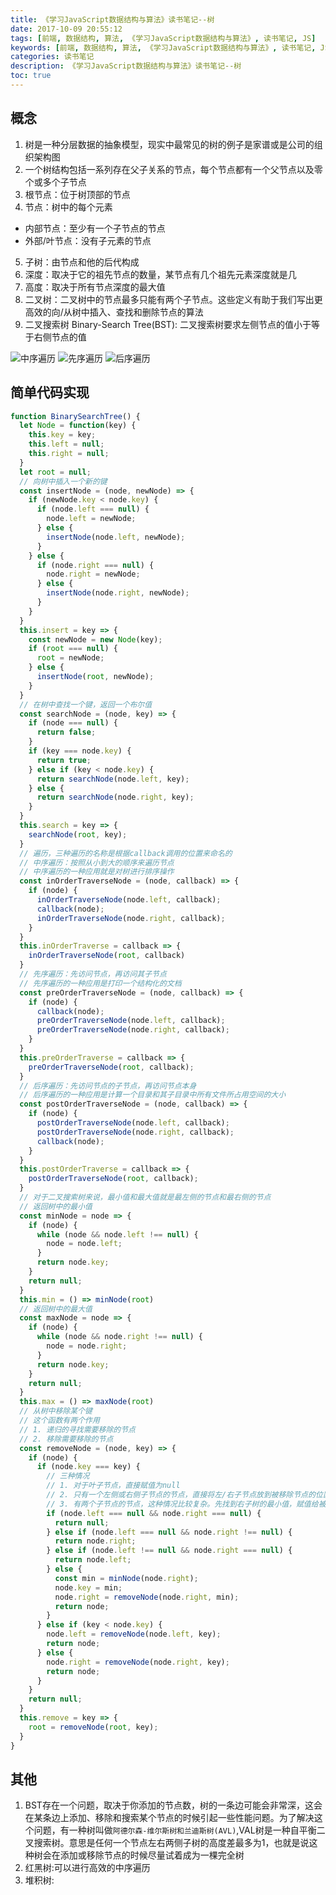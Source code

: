 ```yaml
---
title: 《学习JavaScript数据结构与算法》读书笔记--树
date: 2017-10-09 20:55:12
tags: [前端, 数据结构, 算法, 《学习JavaScript数据结构与算法》, 读书笔记, JS]
keywords: [前端, 数据结构, 算法, 《学习JavaScript数据结构与算法》, 读书笔记, JS]
categories: 读书笔记
description: 《学习JavaScript数据结构与算法》读书笔记--树
toc: true
---
```


## 概念

1. 树是一种分层数据的抽象模型，现实中最常见的树的例子是家谱或是公司的组织架构图
2. 一个树结构包括一系列存在父子关系的节点，每个节点都有一个父节点以及零个或多个子节点
3. 根节点：位于树顶部的节点
4. 节点：树中的每个元素
  * 内部节点：至少有一个子节点的节点
  * 外部/叶节点：没有子元素的节点
5. 子树：由节点和他的后代构成
6. 深度：取决于它的祖先节点的数量，某节点有几个祖先元素深度就是几
7. 高度：取决于所有节点深度的最大值
8. 二叉树：二叉树中的节点最多只能有两个子节点。这些定义有助于我们写出更高效的向/从树中插入、查找和删除节点的算法
9. 二叉搜索树 Binary-Search Tree(BST): 二叉搜索树要求左侧节点的值小于等于右侧节点的值

![中序遍历](《学习JavaScript数据结构与算法》读书笔记--树/中序遍历.png)
![先序遍历](《学习JavaScript数据结构与算法》读书笔记--树/先序遍历.png)
![后序遍历](《学习JavaScript数据结构与算法》读书笔记--树/后序遍历.png)

## 简单代码实现
```javascript
function BinarySearchTree() {
  let Node = function(key) {
    this.key = key;
    this.left = null;
    this.right = null;
  }
  let root = null;
  // 向树中插入一个新的键
  const insertNode = (node, newNode) => {
    if (newNode.key < node.key) {
      if (node.left === null) {
        node.left = newNode;
      } else {
        insertNode(node.left, newNode);
      }
    } else {
      if (node.right === null) {
        node.right = newNode;
      } else {
        insertNode(node.right, newNode);
      }
    }
  }
  this.insert = key => {
    const newNode = new Node(key);
    if (root === null) {
      root = newNode;
    } else {
      insertNode(root, newNode);
    }
  }
  // 在树中查找一个键，返回一个布尔值
  const searchNode = (node, key) => {
    if (node === null) {
      return false;
    }
    if (key === node.key) {
      return true;
    } else if (key < node.key) {
      return searchNode(node.left, key);
    } else {
      return searchNode(node.right, key);
    }
  }
  this.search = key => {
    searchNode(root, key);
  }
  // 遍历，三种遍历的名称是根据callback调用的位置来命名的
  // 中序遍历：按照从小到大的顺序来遍历节点
  // 中序遍历的一种应用就是对树进行排序操作
  const inOrderTraverseNode = (node, callback) => {
    if (node) {
      inOrderTraverseNode(node.left, callback);
      callback(node);
      inOrderTraverseNode(node.right, callback);
    }
  }
  this.inOrderTraverse = callback => {
    inOrderTraverseNode(root, callback)
  }
  // 先序遍历：先访问节点，再访问其子节点
  // 先序遍历的一种应用是打印一个结构化的文档
  const preOrderTraverseNode = (node, callback) => {
    if (node) {
      callback(node);
      preOrderTraverseNode(node.left, callback);
      preOrderTraverseNode(node.right, callback);
    }
  }
  this.preOrderTraverse = callback => {
    preOrderTraverseNode(root, callback);
  }
  // 后序遍历：先访问节点的子节点，再访问节点本身
  // 后序遍历的一种应用是计算一个目录和其子目录中所有文件所占用空间的大小
  const postOrderTraverseNode = (node, callback) => {
    if (node) {
      postOrderTraverseNode(node.left, callback);
      postOrderTraverseNode(node.right, callback);
      callback(node);
    }
  }
  this.postOrderTraverse = callback => {
    postOrderTraverseNode(root, callback);
  }
  // 对于二叉搜索树来说，最小值和最大值就是最左侧的节点和最右侧的节点
  // 返回树中的最小值
  const minNode = node => {
    if (node) {
      while (node && node.left !== null) {
        node = node.left;
      }
      return node.key;
    }
    return null;
  }
  this.min = () => minNode(root)
  // 返回树中的最大值
  const maxNode = node => {
    if (node) {
      while (node && node.right !== null) {
        node = node.right;
      }
      return node.key;
    }
    return null;
  }
  this.max = () => maxNode(root)
  // 从树中移除某个键
  // 这个函数有两个作用
  // 1. 递归的寻找需要移除的节点
  // 2. 移除需要移除的节点
  const removeNode = (node, key) => {
    if (node) {
      if (node.key === key) {
        // 三种情况
        // 1. 对于叶子节点，直接赋值为null
        // 2. 只有一个左侧或右侧子节点的节点，直接将左/右子节点放到被移除节点的位置
        // 3. 有两个子节点的节点，这种情况比较复杂。先找到右子树的最小值，赋值给被移除节点的位置，然后删除右子树中的最小值
        if (node.left === null && node.right === null) {
          return null;
        } else if (node.left === null && node.right !== null) {
          return node.right;
        } else if (node.left !== null && node.right === null) {
          return node.left;
        } else {
          const min = minNode(node.right);
          node.key = min;
          node.right = removeNode(node.right, min);
          return node;
        }
      } else if (key < node.key) {
        node.left = removeNode(node.left, key);
        return node;
      } else {
        node.right = removeNode(node.right, key);
        return node;
      }
    }
    return null;
  }
  this.remove = key => {
    root = removeNode(root, key);
  }
}
```

## 其他

1. BST存在一个问题，取决于你添加的节点数，树的一条边可能会非常深，这会在某条边上添加、移除和搜索某个节点的时候引起一些性能问题。为了解决这个问题，有一种树叫做`阿德尔森-维尔斯树和兰迪斯树(AVL)`,VAL树是一种自平衡二叉搜索树。意思是任何一个节点左右两侧子树的高度差最多为1，也就是说这种树会在添加或移除节点的时候尽量试着成为一棵完全树
2. 红黑树:可以进行高效的中序遍历
3. 堆积树:
